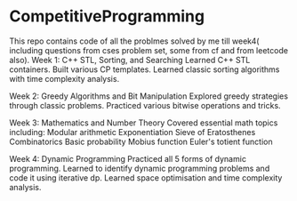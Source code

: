# CompetitiveProgramming
This repo contains code of all the problmes solved by me till week4( including questions from cses problem set, some from cf and from leetcode also).
Week 1: C++ STL, Sorting, and Searching
  Learned C++ STL containers.
  Built various CP templates.
  Learned classic sorting algorithms with time complexity analysis.
  
Week 2: Greedy Algorithms and Bit Manipulation
  Explored greedy strategies through classic problems.
  Practiced various bitwise operations and tricks.

Week 3: Mathematics and Number Theory
  Covered essential math topics including:
  Modular arithmetic
  Exponentiation
  Sieve of Eratosthenes  
  Combinatorics
  Basic probability
  Mobius function
  Euler's totient function 

Week 4: Dynamic Programming
  Practiced all 5 forms of dynamic programming.
  Learned to identify dynamic programming problems and code it using iterative dp.
  Learned space optimisation and time complexity analysis.

